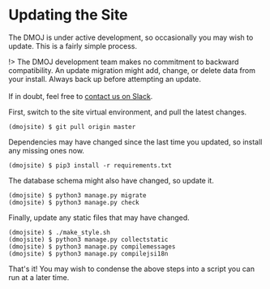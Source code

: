 # Updating the Site

The DMOJ is under active development, so occasionally you may wish to update. This is a fairly simple process.

!>  The DMOJ development team makes no commitment to backward compatibility. An update migration
    might add, change, or delete data from your install. Always back up before attempting an update. <br> <br>
    If in doubt, feel free to [contact us on Slack](https://slack.dmoj.ca).

First, switch to the site virtual environment, and pull the latest changes.

```shell-session
(dmojsite) $ git pull origin master
```

Dependencies may have changed since the last time you updated, so install any missing ones now.

```shell-session
(dmojsite) $ pip3 install -r requirements.txt
```

The database schema might also have changed, so update it.

```shell-session
(dmojsite) $ python3 manage.py migrate
(dmojsite) $ python3 manage.py check
```

Finally, update any static files that may have changed.

```shell-session
(dmojsite) $ ./make_style.sh
(dmojsite) $ python3 manage.py collectstatic
(dmojsite) $ python3 manage.py compilemessages
(dmojsite) $ python3 manage.py compilejsi18n
```

That's it! You may wish to condense the above steps into a script you can run at a later time.
